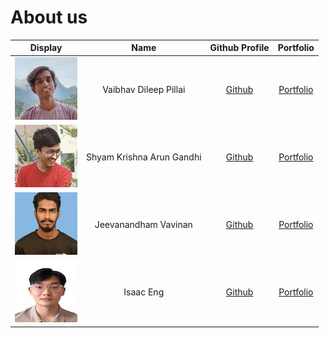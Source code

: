 # About us

Display |           Name            |               Github Profile                | Portfolio 
--------|:-------------------------:|:-------------------------------------------:|:---------:
![](./team/images/vaibhav.png) | Vaibhav Dileep Pillai | [Github](https://github.com/vibes-863) | [Portfolio](./team/vibes-863)
![](./team/images/Shyam.jpg) | Shyam Krishna Arun Gandhi | [Github](https://github.com/ShyamKrishna33) | [Portfolio](./team/shyamKrishna.md)
![](./team/images/vavinan.jpg) | Jeevanandham Vavinan | [Github](https://github.com/Vavinan) | [Portfolio](./team/vavinan)
![](./team/images/isaac.jpg) | Isaac Eng | [Github](https://github.com/isaaceng7) | [Portfolio](./team/isaacEng.md)
